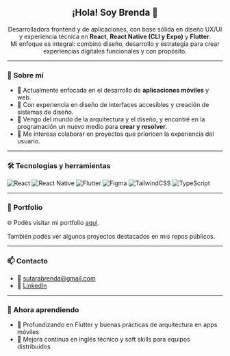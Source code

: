 <h2 align="center">¡Hola! Soy Brenda 👋</h2>

<p align="center">
Desarrolladora frontend y de aplicaciones, con base sólida en diseño UX/UI y experiencia técnica en <strong>React</strong>, <strong>React Native (CLI y Expo)</strong> y <strong>Flutter</strong>. <br />
Mi enfoque es integral: combino diseño, desarrollo y estrategia para crear experiencias digitales funcionales y con propósito.
</p>

---

### 🧠 Sobre mí

- 🚀 Actualmente enfocada en el desarrollo de **aplicaciones móviles** y web.
- 🎨 Con experiencia en diseño de interfaces accesibles y creación de sistemas de diseño.
- 🔁 Vengo del mundo de la arquitectura y el diseño, y encontré en la programación un nuevo medio para **crear y resolver**.
- 🤝 Me interesa colaborar en proyectos que prioricen la experiencia del usuario.

---

### 🛠 Tecnologías y herramientas

![React](https://img.shields.io/badge/-React-20232A?style=flat&logo=react)
![React Native](https://img.shields.io/badge/-React%20Native-61DAFB?style=flat&logo=react)
![Flutter](https://img.shields.io/badge/-Flutter-02569B?style=flat&logo=flutter)
![Figma](https://img.shields.io/badge/-Figma-F24E1E?style=flat&logo=figma)
![TailwindCSS](https://img.shields.io/badge/-TailwindCSS-38B2AC?style=flat&logo=tailwind-css)
![TypeScript](https://img.shields.io/badge/-TypeScript-007ACC?style=flat&logo=typescript)

---

### 📁 Portfolio

🌐 Podés visitar mi portfolio [aqui](https://brendasutara.com/).

También podés ver algunos proyectos destacados en mis repos públicos.

---

### 📫 Contacto

- 💌 sutarabrenda@gmail.com  
- 💼 [LinkedIn](https://www.linkedin.com/in/brendasutara/) 

---

### 🌱 Ahora aprendiendo

- 🧪 Profundizando en Flutter y buenas prácticas de arquitectura en apps móviles
- 🧠 Mejora continua en inglés técnico y soft skills para equipos distribuidos

